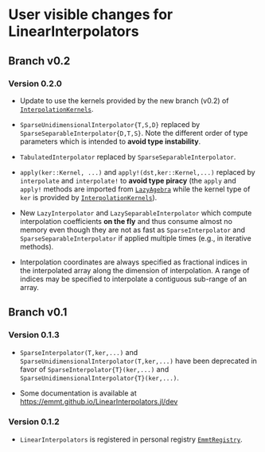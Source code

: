 # User visible changes for LinearInterpolators

## Branch v0.2

### Version 0.2.0

- Update to use the kernels provided by the new  branch (v0.2) of
  [`InterpolationKernels`](https://github.com/emmt/InterpolationKernels.jl).

- `SparseUnidimensionalInterpolator{T,S,D}` replaced by
  `SparseSeparableInterpolator{D,T,S}`.  Note the different order of type
  parameters which is intended to **avoid type instability**.

- `TabulatedInterpolator` replaced by `SparseSeparableInterpolator`.

- `apply(ker::Kernel, ...)` and `apply!(dst,ker::Kernel,...)` replaced by
  `interpolate` and `interpolate!` to **avoid type piracy** (the `apply` and
  `apply!` methods are imported from
  [`LazyAgebra`](https://github.com/emmt/LazyAlgebra.jl) while the kernel type
  of `ker` is provided by
  [`InterpolationKernels`](https://github.com/emmt/InterpolationKernels.jl)).

- New `LazyInterpolator` and `LazySeparableInterpolator` which compute
  interpolation coefficients **on the fly** and thus consume almost no memory
  even though they are not as fast as `SparseInterpolator` and
  `SparseSeparableInterpolator` if applied multiple times (e.g., in iterative
  methods).

- Interpolation coordinates are always specified as fractional indices in the
  interpolated array along the dimension of interpolation.  A range of indices
  may be specified to interpolate a contiguous sub-range of an array.


## Branch v0.1

### Version 0.1.3

- `SparseInterpolator(T,ker,...)` and
  `SparseUnidimensionalInterpolator(T,ker,...)` have been deprecated in favor
  of `SparseInterpolator{T}(ker,...)` and
  `SparseUnidimensionalInterpolator{T}(ker,...)`.

- Some documentation is available at https://emmt.github.io/LinearInterpolators.jl/dev


### Version 0.1.2

- `LinearInterpolators` is registered in personal registry
  [`EmmtRegistry`](https://github.com/emmt/EmmtRegistry).
